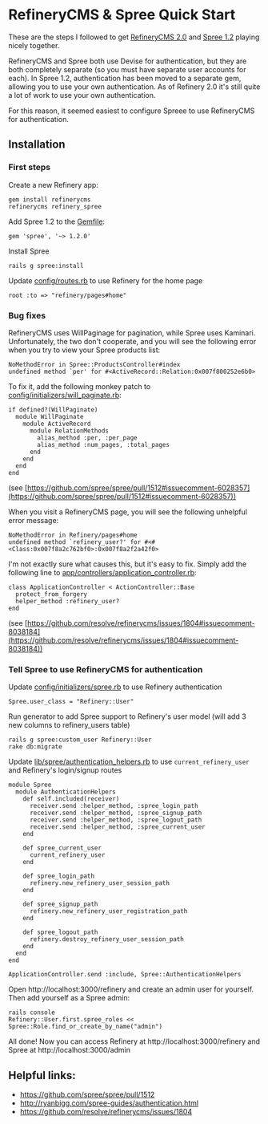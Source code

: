 # RefineryCMS & Spree Quick Start

These are the steps I followed to get [RefineryCMS 2.0](http://refinerycms.com/) and [Spree 1.2](http://spreecommerce.com/) playing nicely together.

RefineryCMS and Spree both use Devise for authentication, but they are both completely separate (so you must have
separate user accounts for each). In Spree 1.2, authentication has been moved to a separate gem, allowing you
to use your own authentication. As of Refinery 2.0 it's still quite a lot of work to use your own authentication.

For this reason, it seemed easiest to configure Spreee to use RefineryCMS for authentication.

## Installation

### First steps

Create a new Refinery app:

    gem install refinerycms
    refinerycms refinery_spree

Add Spree 1.2 to the [Gemfile](https://github.com/adrianmacneil/refinery_spree/blob/master/Gemfile):

    gem 'spree', '~> 1.2.0'

Install Spree

    rails g spree:install

Update [config/routes.rb](https://github.com/adrianmacneil/refinery_spree/blob/master/config/routes.rb) to use Refinery for the home page

    root :to => "refinery/pages#home"
    
### Bug fixes

RefineryCMS uses WillPaginage for pagination, while Spree uses Kaminari. Unfortunately, the two don't cooperate,
and you will see the following error when you try to view your Spree products list:

    NoMethodError in Spree::ProductsController#index
    undefined method `per' for #<ActiveRecord::Relation:0x007f800252e6b0>

To fix it, add the following monkey patch to [config/initializers/will_paginate.rb](https://github.com/adrianmacneil/refinery_spree/blob/master/config/initializers/will_paginate.rb):

    if defined?(WillPaginate)
      module WillPaginate
        module ActiveRecord
          module RelationMethods
            alias_method :per, :per_page
            alias_method :num_pages, :total_pages
          end
        end 
      end
    end
    
(see [https://github.com/spree/spree/pull/1512#issuecomment-6028357](https://github.com/spree/spree/pull/1512#issuecomment-6028357))

When you visit a RefineryCMS page, you will see the following unhelpful error message:

    NoMethodError in Refinery/pages#home
    undefined method `refinery_user?' for #<#<Class:0x007f8a2c762bf0>:0x007f8a2f2a42f0>
    
I'm not exactly sure what causes this, but it's easy to fix. Simply add the following line to [app/controllers/application_controller.rb](https://github.com/adrianmacneil/refinery_spree/blob/master/app/controllers/application_controller.rb):

    class ApplicationController < ActionController::Base
      protect_from_forgery
      helper_method :refinery_user?
    end
    
(see [https://github.com/resolve/refinerycms/issues/1804#issuecomment-8038184](https://github.com/resolve/refinerycms/issues/1804#issuecomment-8038184))

### Tell Spree to use RefineryCMS for authentication

Update [config/initializers/spree.rb](https://github.com/adrianmacneil/refinery_spree/blob/master/config/initializers/spree.rb) to use Refinery authentication

    Spree.user_class = "Refinery::User"

Run generator to add Spree support to Refinery's user model (will add 3 new columns to refinery_users table)

    rails g spree:custom_user Refinery::User
    rake db:migrate

Update [lib/spree/authentication_helpers.rb](https://github.com/adrianmacneil/refinery_spree/blob/master/lib/spree/authentication_helpers.rb) to use `current_refinery_user` and Refinery's login/signup routes

    module Spree
      module AuthenticationHelpers
        def self.included(receiver)
          receiver.send :helper_method, :spree_login_path
          receiver.send :helper_method, :spree_signup_path
          receiver.send :helper_method, :spree_logout_path
          receiver.send :helper_method, :spree_current_user
        end
     
        def spree_current_user
          current_refinery_user
        end
     
        def spree_login_path
          refinery.new_refinery_user_session_path
        end
     
        def spree_signup_path
          refinery.new_refinery_user_registration_path
        end
     
        def spree_logout_path
          refinery.destroy_refinery_user_session_path
        end
      end
    end
     
    ApplicationController.send :include, Spree::AuthenticationHelpers

Open http://localhost:3000/refinery and create an admin user for yourself. Then add yourself as a Spree admin:

    rails console
    Refinery::User.first.spree_roles << Spree::Role.find_or_create_by_name("admin")

All done! Now you can access Refinery at http://localhost:3000/refinery and Spree at http://localhost:3000/admin

## Helpful links:

* https://github.com/spree/spree/pull/1512
* http://ryanbigg.com/spree-guides/authentication.html
* https://github.com/resolve/refinerycms/issues/1804
